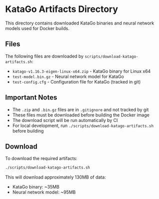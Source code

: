 # KataGo Artifacts Directory

This directory contains downloaded KataGo binaries and neural network models used for Docker builds.

## Files

The following files are downloaded by `scripts/download-katago-artifacts.sh`:

- `katago-v1.16.3-eigen-linux-x64.zip` - KataGo binary for Linux x64
- `test-model.bin.gz` - Neural network model for KataGo
- `test-config.cfg` - Configuration file for KataGo (tracked in git)

## Important Notes

- The `.zip` and `.bin.gz` files are in `.gitignore` and not tracked by git
- These files must be downloaded before building the Docker image
- The download script will be run automatically by CI
- For local development, run `./scripts/download-katago-artifacts.sh` before building

## Download

To download the required artifacts:

```bash
./scripts/download-katago-artifacts.sh
```

This will download approximately 130MB of data:
- KataGo binary: ~35MB
- Neural network model: ~95MB